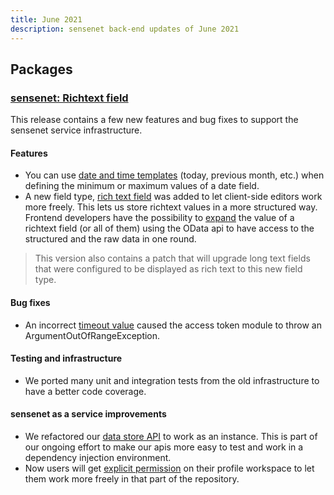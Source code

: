 ```yaml
---
title: June 2021
description: sensenet back-end updates of June 2021
---
```


## Packages

### [sensenet: Richtext field](https://github.com/SenseNet/sensenet/releases/tag/richtext-field)
This release contains a few new features and bug fixes to support the sensenet service infrastructure.

#### Features
- You can use [date and time templates](https://github.com/sensenet/sensenet/issues/1458) (today, previous month, etc.) when defining the minimum or maximum values of a date field.
- A new field type, [rich text field](https://github.com/sensenet/sensenet/issues/1463) was added to let client-side editors work more freely. This lets us store richtext values in a more structured way. Frontend developers have the possibility to [expand](https://github.com/sensenet/sensenet/issues/1492) the value of a richtext field (or all of them) using the OData api to have access to the structured and the raw data in one round.

> This version also contains a patch that will upgrade long text fields that were configured to be displayed as rich text to this new field type.

#### Bug fixes
- An incorrect [timeout value](https://github.com/sensenet/sensenet/issues/1462) caused the access token module to throw an ArgumentOutOfRangeException.

#### Testing and infrastructure
- We ported many unit and integration tests from the old infrastructure to have a better code coverage.

#### sensenet as a service improvements
- We refactored our [data store API](https://github.com/sensenet/sensenet/issues/1387) to work as an instance. This is part of our ongoing effort to make our apis more easy to test and work in a dependency injection environment.
- Now users will get [explicit permission](https://github.com/sensenet/sensenet/issues/1461) on their profile workspace to let them work more freely in that part of the repository.
